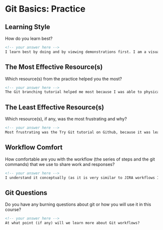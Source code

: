 # Git Basics: Practice

## Learning Style

How do you learn best?

```md
<!-- your answer here -->
I learn best by doing and by viewing demonstrations first. I am a visual learner.
```

## The Most Effective Resource(s)

Which resource(s) from the practice helped you the most?

```md
<!-- your answer here -->
The Git branching tutorial helped me most because I was able to physically see where directories and files were being created and placed.
```

## The Least Effective Resource(s)

Which resource(s), if any, was the most frustrating and why?

```md
<!-- your answer here -->
Most frustrating was the Try Git tutorial on Github, because it was least descriptive for changes that were made. It would show a file that I moved or removed from the directory, but it was not as helpful since it was not a real file or repository.
```

## Workflow Comfort

How comfortable are you with the workflow (the series of steps and the git
commands) that we use to share work and responses?


```md
<!-- your answer here -->
I understand it conceptually (as it is very similar to JIRA workflows I've worked with), but I need more practice.
```

## Git Questions

Do you have any burning questions about git or how you will use it in this
course?

```md
<!-- your answer here -->
At what point (if any) will we learn more about Git workflows?
```
